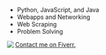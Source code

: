 - Python, JavaScript, and Java
- Webapps and Networking
- Web Scraping
- Problem Solving

<a href="https://www.fiverr.com/fire6945_">Contact me on Fiverr.</a>
<img align="left" src="https://github-readme-stats.vercel.app/api/top-langs/?username=fire6945&layout=compact&theme=radical&hide_border=true&card_width=250"/><br><br>
